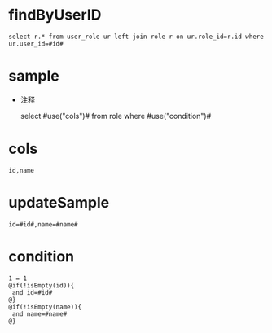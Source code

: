 findByUserID
============
    select r.* from user_role ur left join role r on ur.role_id=r.id where ur.user_id=#id#

sample
===
* 注释

	select #use("cols")# from role  where  #use("condition")#

cols
===
	id,name

updateSample
===
	
	id=#id#,name=#name#

condition
===

	1 = 1  
	@if(!isEmpty(id)){
	 and id=#id#
	@}
	@if(!isEmpty(name)){
	 and name=#name#
	@}
	
	